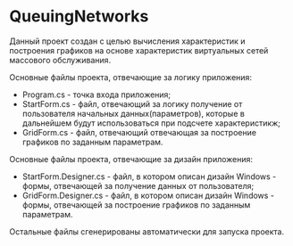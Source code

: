 # QueuingNetworks
Данный проект создан с целью вычисления характеристик и построения графиков на основе характеристик виртуальных сетей массового обслуживания.

Основные файлы проекта, отвечающие за логику приложения: 
- Program.cs - точка входа приложения;
- StartForm.cs - файл, отвечающий за логику получение от пользователя начальных данных(параметров), которые в дальнейшем будут использоваться при подсчете характеристикж;
- GridForm.cs - файл, отвечающий отвечающая за построение графиков по заданным параметрам.

Основные файлы проекта, отвечающие за дизайн приложения:
- StartForm.Designer.cs - файл, в котором описан дизайн Windows - формы, отвечающей за получение данных от пользователя;
- GridForm.Designer.cs - файл, в котором описан дизайн Windows - формы, отвечающей за построение графиков по заданным параметрам.

Остальные файлы сгенерированы автоматически для запуска проекта.
